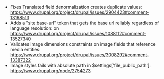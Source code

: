 - Fixes Translated field denormalization creates duplicate values: https://www.drupal.org/project/drupal/issues/2904423#comment-13168513
- Adds a "site:base-url" token that gets the base url reliably regardless of language resolution: on https://www.drupal.org/project/drupal/issues/1088112#comment-13527340  
- Validates image dimensions constraints on image fields that reference media entities: https://www.drupal.org/project/drupal/issues/3008292#comment-13387322
- Image styles fails with absolute path in $settings['file_public_path']: https://www.drupal.org/node/2754273

